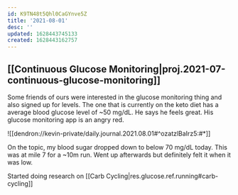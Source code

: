 ```yaml
---
id: K9TN48t5Qhl0CaGYnve5Z
title: '2021-08-01'
desc: ''
updated: 1628443745133
created: 1628443162757
---
```



## [[Continuous Glucose Monitoring|proj.2021-07-continuous-glucose-monitoring]]

Some friends of ours were interested in the glucose monitoring thing and also signed up for levels. The one that is currently on the keto diet has a average blood glucose level of ~50 mg/dL.  He says he feels great. His glucose monitoring app is an angry red. 

![[dendron://kevin-private/daily.journal.2021.08.01#^ozatzlBaIrz5:#*]]

On the topic, my blood sugar dropped down to below 70 mg/dL today. This was at mile 7 for a ~10m run. Went up afterwards but definitely felt it when it was low. 

Started doing research on [[Carb Cycling|res.glucose.ref.running#carb-cycling]]
